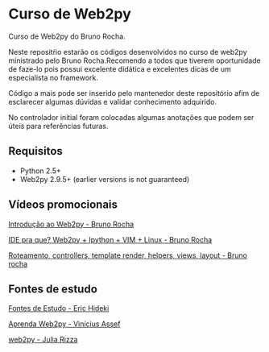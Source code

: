 Curso de Web2py
===============

Curso de Web2py do Bruno Rocha.

Neste repositŕio estarão os códigos desenvolvidos no curso de web2py ministrado pelo Bruno Rocha.Recomendo a todos que tiverem
oportunidade de faze-lo pois possui excelente didática e excelentes dicas de um especialista no framework.

Código a mais pode ser inserido pelo mantenedor deste repositório afim de esclarecer algumas dúvidas e validar conhecimento adquirido.

No controlador initial foram colocadas algumas anotações que podem ser úteis para referências futuras.


## Requisitos

* Python 2.5+
* Web2py 2.9.5+ (earlier versions is not guaranteed)

## Vídeos promocionais

[Introdução ao Web2py - Bruno Rocha][Intro]

[IDE pra que? Web2py + Ipython + VIM + Linux - Bruno Rocha][IDE]

[Roteamento, controllers, template render, helpers, views, layout - Bruno rocha][Routes]

[Intro]: http://vimeo.com/30474661
[IDE]: http://vimeo.com/26387038
[Routes]: http://vimeo.com/31882548

## Fontes de estudo

[Fontes de Estudo - Eric Hideki][Fontes-Estudo]

[Aprenda Web2py - Vinícius Assef][Aprenda-Python]

[web2py - Julia Rizza][web2py]

[Fontes-Estudo]: http://ericstk.wordpress.com/2013/01/08/web2py-fontes-de-estudo/
[Aprenda-Python]: http://aprenda-web2py.blogspot.com.br
[web2py]: https://juliarizza.wordpress.com/2015/08/03/passo-a-passo-web2py-1o-passo/
